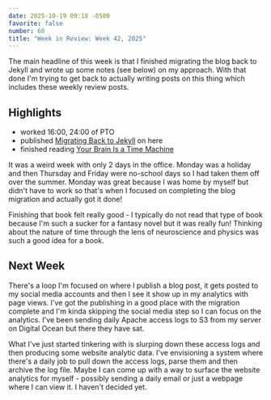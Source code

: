 ```yaml
---
date: 2025-10-19 09:18 -0500
favorite: false
number: 68
title: "Week in Review: Week 42, 2025"
---
```


The main headline of this week is that I finished migrating the blog back to
Jekyll and wrote up some notes (see below) on my approach. With that done I'm
trying to get back to actually writing posts on this thing which includes these
weekly review posts.

## Highlights

* worked 16:00, 24:00 of PTO
* published [Migrating Back to Jekyll][post_67] on here
* finished reading [Your Brain Is a Time Machine][book_583]

It was a weird week with only 2 days in the office. Monday was a holiday and
then Thursday and Friday were no-school days so I had taken them off over the
summer. Monday was great because I was home by myself but didn't have to work
so that's when I focused on completing the blog migration and actually got it
done!

Finishing that book felt really good - I typically do not read that type of book
because I'm such a sucker for a fantasy novel but it was really fun! Thinking
about the nature of time through the lens of neuroscience and physics was such a
good idea for a book.

## Next Week

There's a loop I'm focused on where I publish a blog post, it gets posted to my
social media accounts and then I see it show up in my analytics with page views.
I've got the publishing in a good place with the migration complete and I'm
kinda skipping the social media step so I can focus on the analytics. I've been
sending daily Apache access logs to S3 from my server on Digital Ocean but there
they have sat.

What I've just started tinkering with is slurping down these access logs and
then producing some website analytic data. I've envisioning a system where
there's a daily job to pull down the access logs, parse them and then archive
the log file. Maybe I can come up with a way to surface the website analytics
for myself - possibly sending a daily email or just a webpage where I can view
it. I haven't decided yet.

[gh-activity]: https://github.com/search?s=created&o=desc&q=author:jonallured+created:2025-10-12..2025-10-18
[post_67]: https://www.jonallured.com/posts/2025/10/17/migrating-back-to-jekyll.html
[book_583]: https://wwnorton.com/books/Your-Brain-Is-a-Time-Machine/
